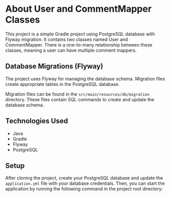 # About User and CommentMapper Classes

This project is a simple Gradle project using PostgreSQL database with Flyway migration. It contains two classes named User and CommentMapper. There is a one-to-many relationship between these classes, meaning a user can have multiple comment mappers.


## Database Migrations (Flyway)

The project uses Flyway for managing the database schema. Migration files create appropriate tables in the PostgreSQL database.

Migration files can be found in the `src/main/resources/db/migration` directory. These files contain SQL commands to create and update the database schema.

## Technologies Used

- Java
- Gradle
- Flyway
- PostgreSQL

## Setup

After cloning the project, create your PostgreSQL database and update the `application.yml` file with your database credentials. Then, you can start the application by running the following command in the project root directory:

